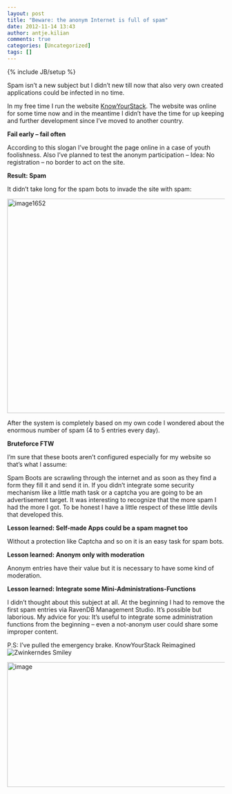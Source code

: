 ```yaml
---
layout: post
title: "Beware: the anonym Internet is full of spam"
date: 2012-11-14 13:43
author: antje.kilian
comments: true
categories: [Uncategorized]
tags: []
---
```

{% include JB/setup %}
&nbsp;

<strong> </strong>

Spam isn’t a new subject but I didn’t new till now that also very own created applications could be infected in no time.

In my free time I run the website <a href="http://knowyourstack.com/">KnowYourStack</a>. The website was online for some time now and in the meantime I didn’t have the time for up keeping and further development since I’ve moved to another country.

<strong>Fail early – fail often</strong>

<strong> </strong>

According to this slogan I’ve brought the page online in a case of youth foolishness. Also I’ve planned to test the anonym participation – Idea: No registration – no border to act on the site.

<strong>Result: Spam</strong>

<strong> </strong>

It didn’t take long for the spam bots to invade the site with spam:

<a href="http://code-inside.de/blog-in/wp-content/uploads/image1652.png"><img style="background-image: none; padding-left: 0px; padding-right: 0px; display: inline; padding-top: 0px; border: 0px;" title="image1652" src="http://code-inside.de/blog-in/wp-content/uploads/image1652_thumb.png" border="0" alt="image1652" width="516" height="496" /></a>

After the system is completely based on my own code I wondered about the enormous number of spam (4 to 5 entries every day).

<strong> </strong>

<strong>Bruteforce FTW</strong>

<strong> </strong>

I’m sure that these boots aren’t configured especially for my website so that’s what I assume:

Spam Boots are scrawling through the internet and as soon as they find a form they fill it and send it in. If you didn’t integrate some security mechanism like a little math task or a captcha you are going to be an advertisement target. It was interesting to recognize that the more spam I had the more I got. To be honest I have a little respect of these little devils that developed this.

<strong>Lesson learned: Self-made Apps could be a spam magnet too </strong>

Without a protection like Captcha and so on it is an easy task for spam bots.

<strong>Lesson learned: Anonym only with moderation</strong>

<strong> </strong>

Anonym entries have their value but it is necessary to have some kind of moderation.

<strong>Lesson learned: Integrate some Mini-Administrations-Functions </strong>

I didn’t thought about this subject at all. At the beginning I had to remove the first spam entries via RavenDB Management Studio. It’s possible but laborious. My advice for you: It’s useful to integrate some administration functions from the beginning – even a not-anonym user could share some improper content.

P.S: I’ve pulled the emergency brake. KnowYourStack Reimagined <img class="wlEmoticon wlEmoticon-winkingsmile" style="border-style: none;" src="http://code-inside.de/blog-in/wp-content/uploads/wlEmoticon-winkingsmile46.png" alt="Zwinkerndes Smiley" />

<a href="http://code-inside.de/blog-in/wp-content/uploads/image164.png"><img style="background-image: none; padding-left: 0px; padding-right: 0px; display: inline; padding-top: 0px; border: 0px;" title="image" src="http://code-inside.de/blog-in/wp-content/uploads/image_thumb72.png" border="0" alt="image" width="559" height="289" /></a>
